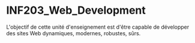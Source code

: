 # INF203_Web_Development
L'objectif de cette unité d'enseignement est d'être capable de développer des sites Web dynamiques, modernes, robustes, sûrs. 
